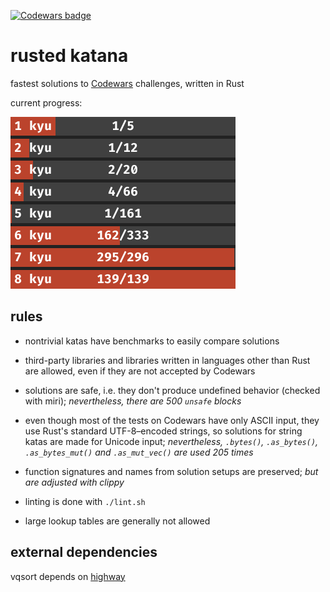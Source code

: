 [![Codewars badge](https://www.codewars.com/users/lincot/badges/large)](https://www.codewars.com/users/lincot)

# rusted katana

fastest solutions to [Codewars](https://www.codewars.com/r/HLmVMg) challenges,
written in Rust

current progress:

![progress bars showing how many katas have been solved](progress-bars.png)

## rules

- nontrivial katas have benchmarks to easily compare solutions

- third-party libraries and libraries written in languages other than Rust
are allowed, even if they are not accepted by Codewars

- solutions are safe, i.e. they don't produce undefined behavior
(checked with miri); *nevertheless, there are 500 `unsafe` blocks*

- even though most of the tests on Codewars have only ASCII input,
they use Rust's standard UTF-8–encoded strings,
so solutions for string katas are made for Unicode input;
*nevertheless,
`.bytes()`, `.as_bytes()`, `.as_bytes_mut()` and `.as_mut_vec()` are used 205 times*

- function signatures and names from solution setups are preserved;
*but are adjusted with clippy*

- linting is done with `./lint.sh`

- large lookup tables are generally not allowed

## external dependencies

vqsort depends on [highway](https://github.com/google/highway)
